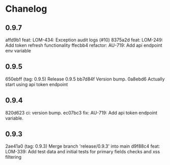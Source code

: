 # Chanelog

## 0.9.7
affd9b1 feat: LOM-434: Exception audit logs (#10)
8375a2d feat: LOM-249: Add token refresh functionality
ffecbb4 refactor: AU-719: Add api endpoint env variable

## 0.9.5
650ebff (tag: 0.9.5) Release 0.9.5
bb7d84f Version bump.
0a8ebd6 Actually start using api token endpoint

## 0.9.4
820d623 ci: version bump.
ec07bc3 fix: AU-719: Add api token endpoint variable.

## 0.9.3
2ae41a0 (tag: 0.9.3) Merge branch 'release/0.9.3' into main
d9f88c4 feat: LOM-339: Add test data and initial tests for primary fields checks and xss filtering
